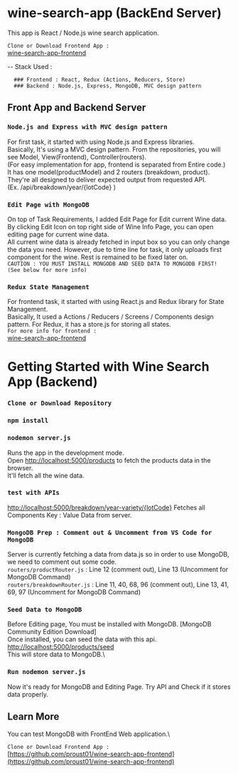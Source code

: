 # wine-search-app (BackEnd Server)

This app is React / Node.js wine search application.


`Clone or Download Frontend App : `\
[wine-search-app-frontend](https://github.com/proust01/wine-search-app-frontend)

-- Stack Used : 

      ### Frontend : React, Redux (Actions, Reducers, Store)
      ### Backend : Node.js, Express, MongoDB, MVC design pattern
      
## Front App and Backend Server

### `Node.js and Express with MVC design pattern`
For first task, it started with using Node.js and Express libraries. <br>
Basically, It's using a MVC design pattern. From the repositories, you will see Model, View(Frontend), Controller(routers).<br>
(For easy implementation for app, frontend is separated from Entire code.)\
It has one model(productModel) and 2 routers (breakdown, product). They're all designed to deliver expected output from requested API.
<br>(Ex. /api/breakdown/year/{lotCode} )


### `Edit Page with MongoDB`
On top of Task Requirements, I added Edit Page for Edit current Wine data.\
By clicking Edit Icon on top right side of Wine Info Page, you can open editing page for current wine data.\
All current wine data is already fetched in input box so you can only change the data you need. However, due to time line for task, it only uploads first component for the wine. Rest is remained to be fixed later on.\
`CAUTION : YOU MUST INSTALL MONGODB AND SEED DATA TO MONGODB FIRST! (See below for more info)`

### `Redux State Management`
For frontend task, it started with using React.js and Redux library for State Management. <br>
Basically, It used a Actions / Reducers / Screens / Components design pattern. For Redux, it has a store.js for storing all states.<br>
`For more info for frontend : `\
[wine-search-app-frontend](https://github.com/proust01/wine-search-app-frontend)

# Getting Started with Wine Search App (Backend)

### `Clone or Download Repository`

### `npm install`

### `nodemon server.js`

Runs the app in the development mode.\
Open [http://localhost:5000/products](http://localhost:5000/products) to fetch the products data in the browser.\
It'll fetch all the wine data.


### `test with APIs`

[http://localhost:5000/breakdown/year-variety/{lotCode}](http://localhost:5000/breakdown/year-variety/{lotCode})
Fetches all Components Key : Value Data from server.


### `MongoDB Prep : Comment out & Uncomment from VS Code for MongoDB`

Server is currently fetching a data from data.js so in order to use MongoDB, we need to comment out some code.\
`routers/productRouter.js` : Line 12 (comment out), Line 13 (Uncomment for MongoDB Command)\
`routers/breakdownRouter.js` : Line 11, 40, 68, 96 (comment out), Line 13, 41, 69, 97 (Uncomment for MongoDB Command)

### `Seed Data to MongoDB`

Before Editing page, You must be installed with MongoDB. [MongoDB Community Edition Download]\
Once installed, you can seed the data with this api.\
[http://localhost:5000/products/seed](http://localhost:5000/products/seed)\
This will store data to MongoDB.\

### `Run nodemon server.js`

Now it's ready for MongoDB and Editing Page. Try API and Check if it stores data properly.

## Learn More

You can test MongoDB with FrontEnd Web application.\

`Clone or Download Frontend App : `\
[https://github.com/proust01/wine-search-app-frontend](https://github.com/proust01/wine-search-app-frontend)


